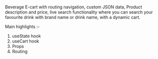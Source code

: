 Beverage E-cart with routing navigation, custom JSON data, Product description and price, live search functionality where you can search your favourite drink with brand name or drink name, with a dynamic cart. 

Main highlights :- 
1. useState hook
2. useCart hook
3. Props
4. Routing
